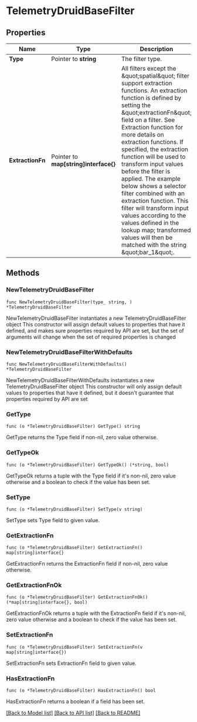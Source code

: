 # TelemetryDruidBaseFilter

## Properties

Name | Type | Description | Notes
------------ | ------------- | ------------- | -------------
**Type** | Pointer to **string** | The filter type. | 
**ExtractionFn** | Pointer to **map[string]interface{}** | All filters except the \&quot;spatial\&quot; filter support extraction functions. An extraction function is defined by setting the \&quot;extractionFn\&quot; field on a filter. See Extraction function for more details on extraction functions. If specified, the extraction function will be used to transform input values before the filter is applied. The example below shows a selector filter combined with an extraction function. This filter will transform input values according to the values defined in the lookup map; transformed values will then be matched with the string \&quot;bar_1\&quot;. | [optional] 

## Methods

### NewTelemetryDruidBaseFilter

`func NewTelemetryDruidBaseFilter(type_ string, ) *TelemetryDruidBaseFilter`

NewTelemetryDruidBaseFilter instantiates a new TelemetryDruidBaseFilter object
This constructor will assign default values to properties that have it defined,
and makes sure properties required by API are set, but the set of arguments
will change when the set of required properties is changed

### NewTelemetryDruidBaseFilterWithDefaults

`func NewTelemetryDruidBaseFilterWithDefaults() *TelemetryDruidBaseFilter`

NewTelemetryDruidBaseFilterWithDefaults instantiates a new TelemetryDruidBaseFilter object
This constructor will only assign default values to properties that have it defined,
but it doesn't guarantee that properties required by API are set

### GetType

`func (o *TelemetryDruidBaseFilter) GetType() string`

GetType returns the Type field if non-nil, zero value otherwise.

### GetTypeOk

`func (o *TelemetryDruidBaseFilter) GetTypeOk() (*string, bool)`

GetTypeOk returns a tuple with the Type field if it's non-nil, zero value otherwise
and a boolean to check if the value has been set.

### SetType

`func (o *TelemetryDruidBaseFilter) SetType(v string)`

SetType sets Type field to given value.


### GetExtractionFn

`func (o *TelemetryDruidBaseFilter) GetExtractionFn() map[string]interface{}`

GetExtractionFn returns the ExtractionFn field if non-nil, zero value otherwise.

### GetExtractionFnOk

`func (o *TelemetryDruidBaseFilter) GetExtractionFnOk() (*map[string]interface{}, bool)`

GetExtractionFnOk returns a tuple with the ExtractionFn field if it's non-nil, zero value otherwise
and a boolean to check if the value has been set.

### SetExtractionFn

`func (o *TelemetryDruidBaseFilter) SetExtractionFn(v map[string]interface{})`

SetExtractionFn sets ExtractionFn field to given value.

### HasExtractionFn

`func (o *TelemetryDruidBaseFilter) HasExtractionFn() bool`

HasExtractionFn returns a boolean if a field has been set.


[[Back to Model list]](../README.md#documentation-for-models) [[Back to API list]](../README.md#documentation-for-api-endpoints) [[Back to README]](../README.md)


